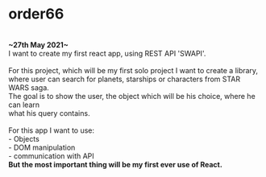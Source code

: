 # order66
<br>
<b>~27th May 2021~</b> <br>
I want to create my first react app, using REST API 'SWAPI'.
<br>
<br>
For this project, which will be my first solo project I want to create a library, <br>
where user can search for planets, starships or characters from STAR WARS saga. <br>
The goal is to show the user, the object which will be his choice, where he can learn <br>
what his query contains. <br>
<br>
For this app I want to use: <br>
- Objects <br>
- DOM manipulation<br>
- communication with API <br>
<b> But the most important thing will be my first ever use of React. </b>
